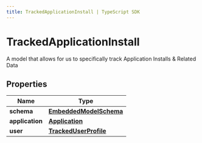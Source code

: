 ```yaml
---
title: TrackedApplicationInstall | TypeScript SDK
---
```



# TrackedApplicationInstall

A model that allows for us to specifically track Application Installs & Related Data

## Properties

Name | Type
------------ | -------------
**schema** | [**EmbeddedModelSchema**](EmbeddedModelSchema)
**application** | [**Application**](Application)
**user** | [**TrackedUserProfile**](TrackedUserProfile)


